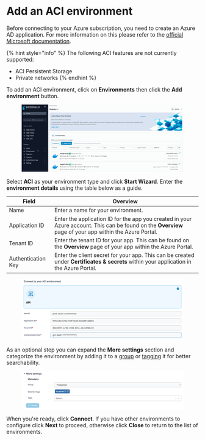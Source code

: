 # Add an ACI environment

Before connecting to your Azure subscription, you need to create an Azure AD application. For more information on this please refer to the [official Microsoft documentation](https://docs.microsoft.com/en-us/azure/active-directory/develop/howto-create-service-principal-portal).

{% hint style="info" %}
The following ACI features are not currently supported:

* ACI Persistent Storage
* Private networks
{% endhint %}

To add an ACI environment, click on **Environments** then click the **Add environment** button.

<figure><img src="../../../.gitbook/assets/2.15-add_env.gif" alt=""><figcaption></figcaption></figure>

Select **ACI** as your environment type and click **Start Wizard**. Enter the **environment details** using the table below as a guide.

| Field              | Overview                                                                                                                                                |
| ------------------ | ------------------------------------------------------------------------------------------------------------------------------------------------------- |
| Name               | Enter a name for your environment.                                                                                                                      |
| Application ID     | Enter the application ID for the app you created in your Azure account. This can be found on the **Overview** page of your app within the Azure Portal. |
| Tenant ID          | Enter the tenant ID for your app. This can be found on the **Overview** page of your app within the Azure Portal.                                       |
| Authentication Key | Enter the client secret for your app. This can be created under **Certificates & secrets** within your application in the Azure Portal.                 |

<figure><img src="../../../.gitbook/assets/2.15-aci_env.png" alt=""><figcaption></figcaption></figure>

As an optional step you can expand the **More settings** section and categorize the environment by adding it to a [group](../groups.md) or [tagging](../tags.md) it for better searchability.

<figure><img src="../../../.gitbook/assets/2.15-aci_more-settings.png" alt=""><figcaption></figcaption></figure>

When you're ready, click **Connect**. If you have other environments to configure click **Next** to proceed, otherwise click **Close** to return to the list of environments.
